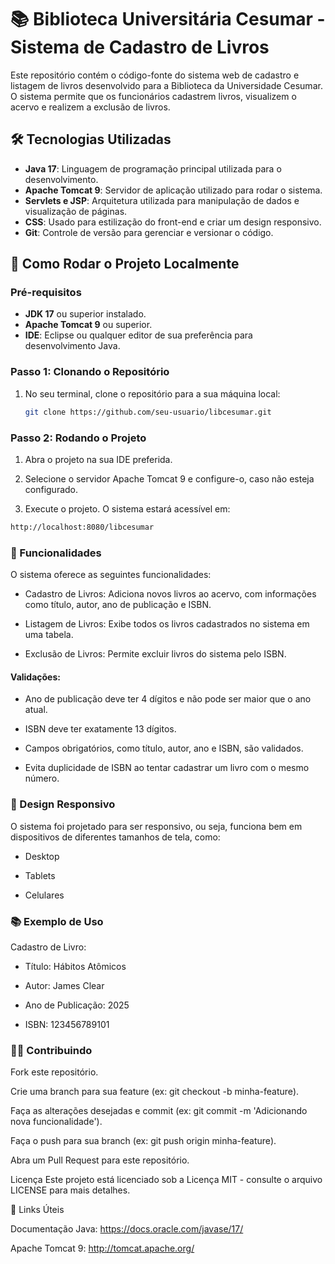 # 📚 **Biblioteca Universitária Cesumar** - Sistema de Cadastro de Livros

Este repositório contém o código-fonte do sistema web de cadastro e listagem de livros desenvolvido para a Biblioteca da Universidade Cesumar. O sistema permite que os funcionários cadastrem livros, visualizem o acervo e realizem a exclusão de livros.

## 🛠️ **Tecnologias Utilizadas**

- **Java 17**: Linguagem de programação principal utilizada para o desenvolvimento.
- **Apache Tomcat 9**: Servidor de aplicação utilizado para rodar o sistema.
- **Servlets e JSP**: Arquitetura utilizada para manipulação de dados e visualização de páginas.
- **CSS**: Usado para estilização do front-end e criar um design responsivo.
- **Git**: Controle de versão para gerenciar e versionar o código.

## 🚀 **Como Rodar o Projeto Localmente**

### Pré-requisitos

- **JDK 17** ou superior instalado.
- **Apache Tomcat 9** ou superior.
- **IDE**: Eclipse ou qualquer editor de sua preferência para desenvolvimento Java.

### Passo 1: Clonando o Repositório

1. No seu terminal, clone o repositório para a sua máquina local:

   ```bash
   git clone https://github.com/seu-usuario/libcesumar.git

### Passo 2: Rodando o Projeto

1. Abra o projeto na sua IDE preferida.

2. Selecione o servidor Apache Tomcat 9 e configure-o, caso não esteja configurado.

3. Execute o projeto. O sistema estará acessível em:

 ```bash
http://localhost:8080/libcesumar
```
### 📝 Funcionalidades
O sistema oferece as seguintes funcionalidades:

- Cadastro de Livros: Adiciona novos livros ao acervo, com informações como título, autor, ano de publicação e ISBN.

- Listagem de Livros: Exibe todos os livros cadastrados no sistema em uma tabela.

- Exclusão de Livros: Permite excluir livros do sistema pelo ISBN.

#### Validações:
- Ano de publicação deve ter 4 dígitos e não pode ser maior que o ano atual.

- ISBN deve ter exatamente 13 dígitos.

- Campos obrigatórios, como título, autor, ano e ISBN, são validados.

- Evita duplicidade de ISBN ao tentar cadastrar um livro com o mesmo número.

### 🎨 Design Responsivo
O sistema foi projetado para ser responsivo, ou seja, funciona bem em dispositivos de diferentes tamanhos de tela, como:

- Desktop

- Tablets

- Celulares

### 📚 Exemplo de Uso
Cadastro de Livro:

- Título: Hábitos Atômicos

- Autor: James Clear

- Ano de Publicação: 2025

- ISBN: 123456789101

### 🧑‍💻 Contribuindo
Fork este repositório.

Crie uma branch para sua feature (ex: git checkout -b minha-feature).

Faça as alterações desejadas e commit (ex: git commit -m 'Adicionando nova funcionalidade').

Faça o push para sua branch (ex: git push origin minha-feature).

Abra um Pull Request para este repositório.

 Licença
Este projeto está licenciado sob a Licença MIT - consulte o arquivo LICENSE para mais detalhes.

🔗 Links Úteis

Documentação Java: https://docs.oracle.com/javase/17/

Apache Tomcat 9: http://tomcat.apache.org/

